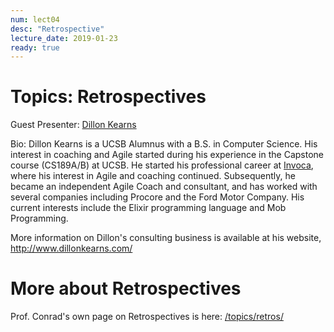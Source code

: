 ```yaml
---
num: lect04
desc: "Retrospective"
lecture_date: 2019-01-23
ready: true
---
```


# Topics: Retrospectives

Guest Presenter: [Dillon Kearns](http://www.dillonkearns.com/)

Bio: Dillon Kearns is a UCSB Alumnus with a B.S. in Computer Science.   His interest in coaching and Agile started during his experience in the Capstone course (CS189A/B) at UCSB.   He started his professional career at [Invoca](https://www.invoca.com/company/careers/), where his interest in Agile and coaching continued.  Subsequently, he became an independent Agile Coach and consultant, and has worked with several companies including Procore and the Ford Motor Company.  His current interests include the Elixir programming language and Mob Programming.

More information on Dillon's consulting business is available at his website, <http://www.dillonkearns.com/>

# More about Retrospectives

Prof. Conrad's own page on Retrospectives is here: [/topics/retros/](https://ucsb-cs48.github.io/topics/retros/)
